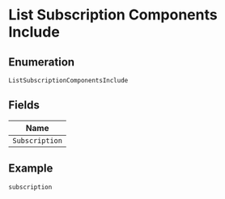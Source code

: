 
# List Subscription Components Include

## Enumeration

`ListSubscriptionComponentsInclude`

## Fields

| Name |
|  --- |
| `Subscription` |

## Example

```
subscription
```

